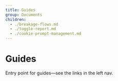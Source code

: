 ```yaml
---
title: Guides
group: Documents
children:
  - ./breakage-flows.md
  - ./toggle-report.md
  - ./cookie-prompt-management.md
---
```


# Guides

Entry point for guides—see the links in the left nav.
